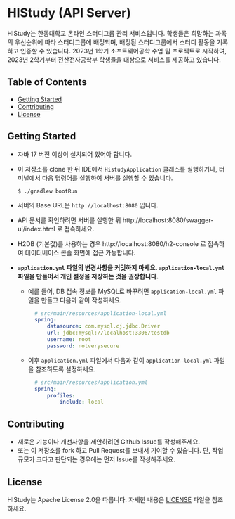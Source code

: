 # HIStudy (API Server)

HIStudy는 한동대학교 온라인 스터디그룹 관리 서비스입니다. 학생들은 희망하는 과목의 우선순위에 따라 스터디그룹에 배정되며,
배정된 스터디그룹에서 스터디 활동을 기록하고 인증할 수 있습니다. 2023년 1학기 소프트웨어공학 수업 팀 프로젝트로 시작하여,
2023년 2학기부터 전산전자공학부 학생들을 대상으로 서비스를 제공하고 있습니다.

## Table of Contents

- [Getting Started](#getting-started)
- [Contributing](#contributing)
- [License](#license)

## Getting Started

- 자바 17 버전 이상이 설치되어 있어야 합니다.
- 이 저장소를 clone 한 뒤 IDE에서 `HistudyApplication` 클래스를 실행하거나, 터미널에서 다음 명령어를 실행하여 서버를 실행할 수 있습니다.

    ```shell
    $ ./gradlew bootRun
    ```

- 서버의 Base URL은 `http://localhost:8080` 입니다.
- API 문서를 확인하려면 서버를 실행한 뒤 http://localhost:8080/swagger-ui/index.html 로 접속하세요.
- H2DB (기본값)를 사용하는 경우 http://localhost:8080/h2-console 로 접속하여 데이터베이스 콘솔 화면에 접근 가능합니다.
- **`application.yml` 파일의 변경사항을 커밋하지 마세요. `application-local.yml` 파일을 만들어서 개인 설정을 저장하는 것을 권장합니다.**
  - 예를 들어, DB 접속 정보를 MySQL로 바꾸려면 `application-local.yml` 파일을 만들고 다음과 같이 작성하세요.

    ```yaml
      # src/main/resources/application-local.yml
      spring:
          datasource: com.mysql.cj.jdbc.Driver
          url: jdbc:mysql://localhost:3306/testdb
          username: root
          password: notverysecure
    ```
  - 이후 `application.yml` 파일에서 다음과 같이 `application-local.yml` 파일을 참조하도록 설정하세요.

    ```yaml
      # src/main/resources/application.yml
      spring:
          profiles:
              include: local
    ```
## Contributing

- 새로운 기능이나 개선사항을 제안하려면 Github Issue를 작성해주세요.
- 또는 이 저장소를 fork 하고 Pull Request를 보내서 기여할 수 있습니다. 단, 작업규모가 크다고 판단되는 경우에는 먼저 Issue를 작성해주세요.

## License

HIStudy는 Apache License 2.0을 따릅니다. 자세한 내용은 [LICENSE](LICENSE) 파일을 참조하세요.
